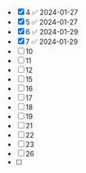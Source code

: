 - [x] 4 ✅ 2024-01-27
- [x] 5 ✅ 2024-01-27
- [x] 6 ✅ 2024-01-29
- [x] 7 ✅ 2024-01-29
- [ ] 10
- [ ] 11
- [ ] 12
- [ ] 15
- [ ] 16
- [ ] 17
- [ ] 18
- [ ] 19
- [ ] 21
- [ ] 22
- [ ] 23
- [ ] 26
- [ ] 